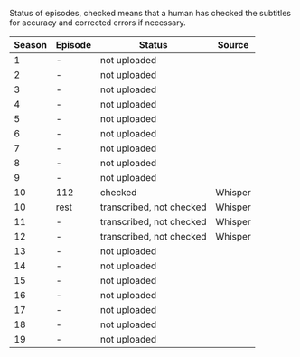 Status of episodes, checked means that a human has checked the subtitles for accuracy and corrected errors if necessary.  

|Season|Episode|Status|Source|
|---|---|---|---|
|1|-|not uploaded||
|2|-|not uploaded||
|3|-|not uploaded||
|4|-|not uploaded||
|5|-|not uploaded||
|6|-|not uploaded||
|7|-|not uploaded||
|8|-|not uploaded||
|9|-|not uploaded||
|10|112|checked|Whisper|
|10|rest|transcribed, not checked|Whisper|
|11|-|transcribed, not checked|Whisper|
|12|-|transcribed, not checked|Whisper|
|13|-|not uploaded||
|14|-|not uploaded||
|15|-|not uploaded||
|16|-|not uploaded||
|17|-|not uploaded||
|18|-|not uploaded||
|19|-|not uploaded||
